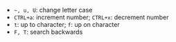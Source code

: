 - `~, u, U`: change letter case
- `CTRL+a`: increment number; `CTRL+x`: decrement number
- `t`: up to character; `f`: up on character
- `F, T`: search backwards
